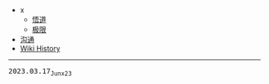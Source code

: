 - x
  - [悟道](/0004_x_悟道)
  - [极限](/0003_x_极限)
- [沟通](/0005_沟通)
- [Wiki History](/hist)

---
<kbd>2023.03.17<sub>Junx23</sub></kbd>
